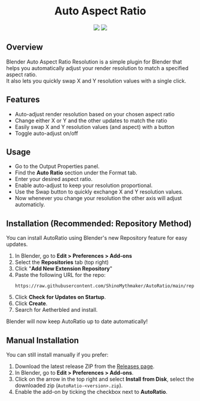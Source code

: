 <div align="center">
  <h1> Auto Aspect Ratio </h1>
  <p>
    <img src="https://img.shields.io/github/v/release/ShinoMythmaker/AutoRatio?label=AutoRatio&color=blue">
    <img src="https://img.shields.io/badge/Blender-4.4%2B-orange">
  </p>
</div>


## Overview

Blender Auto Aspect Ratio Resolution is a simple plugin for Blender that helps you automatically adjust your render resolution to match a specified aspect ratio.  
It also lets you quickly swap X and Y resolution values with a single click.

## Features

- Auto-adjust render resolution based on your chosen aspect ratio
- Change either X or Y and the other updates to match the ratio
- Easily swap X and Y resolution values (and aspect) with a button
- Toggle auto-adjust on/off

## Usage

- Go to the Output Properties panel.
- Find the **Auto Ratio** section under the Format tab.
- Enter your desired aspect ratio.
- Enable auto-adjust to keep your resolution proportional.
- Use the Swap button to quickly exchange X and Y resolution values.
- Now whenever you change your resolution the other axis will adjust automaticly.

## Installation (Recommended: Repository Method)

You can install AutoRatio using Blender's new Repository feature for easy updates.

1. In Blender, go to **Edit > Preferences > Add-ons**
2. Select the **Repositories** tab (top right)
3. Click "**Add New Extension Repository**"
4. Paste the following URL for the repo:
   ```
   https://raw.githubusercontent.com/ShinoMythmaker/AutoRatio/main/repo.json
   ```
5. Click **Check for Updates on Startup**.
6. Click **Create**.
7. Search for Aetherbled and install.

Blender will now keep AutoRatio up to date automatically!

## Manual Installation

You can still install manually if you prefer:

1. Download the latest release ZIP from the [Releases page](https://github.com/ShinoMythmaker/AutoRatio/releases).
2. In Blender, go to **Edit > Preferences > Add-ons**.
3. Click on the arrow in the top right and select **Install from Disk**, select the downloaded zip (`AutoRatio-<version>.zip`).
4. Enable the add-on by ticking the checkbox next to **AutoRatio**.


